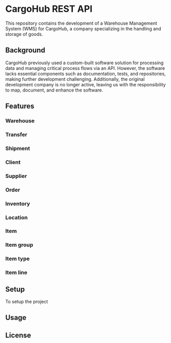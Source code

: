 # CargoHub REST API

This repository contains the development of a Warehouse Management System (WMS) for CargoHub, a company specializing in the handling and storage of goods.

## Background

CargoHub previously used a custom-built software solution for processing data and managing critical process flows via an API. However, the software lacks essential components such as documentation, tests, and repositories, making further development challenging. Additionally, the original development company is no longer active, leaving us with the responsibility to map, document, and enhance the software.

## Features

### Warehouse

### Transfer

### Shipment

### Client

### Supplier

### Order

### Inventory

### Location

### Item

### Item group

### Item type

### Item line

## Setup

To setup the project

## Usage

## License
